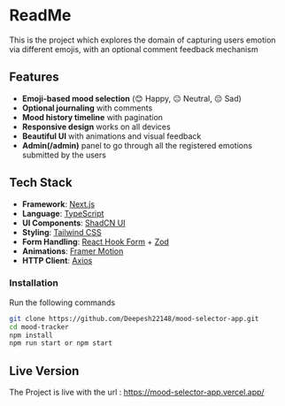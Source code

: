 # ReadMe

This is the project which explores the domain of capturing users emotion via different emojis, with an optional comment feedback mechanism

## Features

- **Emoji-based mood selection** (😊 Happy, 😐 Neutral, 😔 Sad)
- **Optional journaling** with comments
- **Mood history timeline** with pagination
- **Responsive design** works on all devices
- **Beautiful UI** with animations and visual feedback
- **Admin(/admin)** panel to go through all the registered emotions submitted by the users
## Tech Stack

- **Framework**: [Next.js](https://nextjs.org/)
- **Language**: [TypeScript](https://www.typescriptlang.org/)
- **UI Components**: [ShadCN UI](https://ui.shadcn.com/)
- **Styling**: [Tailwind CSS](https://tailwindcss.com/)
- **Form Handling**: [React Hook Form](https://react-hook-form.com/) + [Zod](https://zod.dev/)
- **Animations**: [Framer Motion](https://www.framer.com/motion/)
- **HTTP Client**: [Axios](https://axios-http.com/)

### Installation

Run the following commands
   ```bash
   git clone https://github.com/Deepesh22148/mood-selector-app.git
   cd mood-tracker
   npm install
   npm run start or npm start
   ```

## Live Version

The Project is live with the url : https://mood-selector-app.vercel.app/

